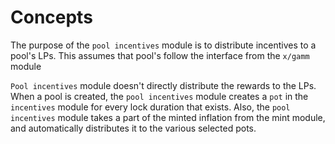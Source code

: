 <!--
order: 1
-->

# Concepts

The purpose of the `pool incentives` module is to distribute incentives to a pool's LPs. This assumes that pool's follow the interface from the `x/gamm` module

`Pool incentives` module doesn't directly distribute the rewards to the LPs. When a pool is created, the `pool incentives` module creates a `pot` in the `incentives` module for every lock duration that exists. Also, the `pool incentives` module takes a part of the minted inflation from the mint module, and automatically distributes it to the various selected pots.
